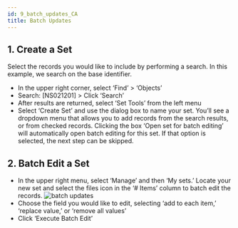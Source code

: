 ```yaml
---
id: 9_batch_updates_CA
title: Batch Updates
---
```

## 1. Create a Set
Select the records you would like to include by performing a search. In this example, we search on the base identifier. 
 - In the upper right corner, select ‘Find’ > ‘Objects’
 - Search: [NS021201] > Click ‘Search’ 
 - After results are returned, select ‘Set Tools’ from the left menu
 - Select ‘Create Set’ and use the dialog box to name your set. You’ll see a dropdown menu that allows you to add records from the search results, or from checked records. Clicking the box ‘Open set for batch editing’ will automatically open batch editing for this set. If that option is selected, the next step can be skipped. 

## 2. Batch Edit a Set
 - In the upper right menu, select ‘Manage’ and then ‘My sets.’ Locate your new set and select the files icon in the ‘# Items’ column to batch edit the records. 
![batch updates](assets/description/5_batch_updates.png)
 - Choose the field you would like to edit, selecting ‘add to each item,’ ‘replace value,’ or ‘remove all values’
 - Click ‘Execute Batch Edit’

